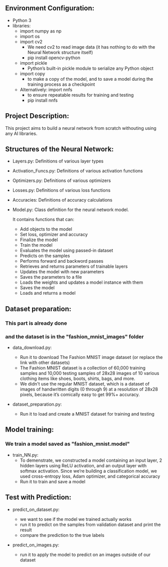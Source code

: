 ## Environment Configuration: 

- Python 3
- libraries:
  - import numpy as np
  - import os
  - import cv2
     * We need cv2 to read image data (it has nothing to do with the Neural Network structure itself)
     * pip install opencv-python
  - import pickle
     * Python’s built-in pickle module to serialize any Python object
  - import copy
     * to make a copy of the model, and to save a model during the training process as a checkpoint
  - Alternatively: import nnfs
     * to ensure repeatable results for training and testing
     * pip install nnfs

## Project Description: 
This project aims to build a neural network from scratch withouting using any AI libraries.

## Structures of the Neural Network:
- Layers.py: Definitions of various layer types
- Activation_Funcs.py: Definitions of various activation functions
- Optimizers.py: Definitions of various optimizers
- Losses.py: Definitions of various loss functions
- Accuracies: Definitions of accuracy calculations

- Model.py: Class definition for the neural network model.
  
  It contains functions that can: 
  * Add objects to the model
  * Set loss, optimizer and accuracy
  * Finalize the model
  * Train the model
  * Evaluates the model using passed-in dataset
  * Predicts on the samples
  * Performs forward and backword passes
  * Retrieves and returns parameters of trainable layers
  * Updates the model with new parameters
  * Saves the parameters to a file
  * Loads the weights and updates a model instance with them
  * Saves the model
  * Loads and returns a model

## Dataset preparation:
### This part is already done 
### and the dataset is in the "fashion_mnist_images" folder
- data_download.py: 
  * Run it to download The Fashion MNIST image dataset (or replace the link with other datasets)
  * The Fashion MNIST dataset is a collection of 60,000 training samples and 10,000 testing samples of 28x28 images of 10 various clothing items like shoes, boots, shirts, bags, and more.
  * We didn't use the regular MNIST dataset, which is a dataset of images of handwritten digits (0 through 9) at a resolution of 28x28 pixels, because it’s comically easy to get 99%+ accuracy.

- dataset_preparation.py: 
  * Run it to load and create a MNIST dataset for training and testing

## Model training:
### We train a model saved as "fashion_mnist.model"
- train_NN.py: 
  * To demenstrate, we constructed a model containing an input layer, 2 hidden layers using ReLU activation, and an output layer with softmax activation. Since we’re building a classification model, we used cross-entropy loss, Adam optimizer, and categorical accuracy
  * Run it to train and save a model 

## Test with Prediction:

- predict_on_dataset.py: 
  * we want to see if the model we trained actually works
  * run it to predict on the samples from validation dataset and print the result
  * compare the prediction to the true labels

- predict_on_images.py: 
  * run it to apply the model to predict on an images outside of our dataset

